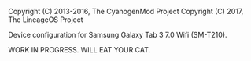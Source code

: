 Copyright (C) 2013-2016, The CyanogenMod Project
Copyright (C) 2017, The LineageOS Project

Device configuration for Samsung Galaxy Tab 3 7.0 Wifi (SM-T210).

WORK IN PROGRESS. WILL EAT YOUR CAT.
